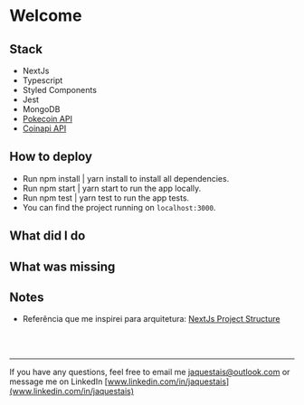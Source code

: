 # Welcome 

## Stack
* NextJs
* Typescript
* Styled Components
* Jest
* MongoDB
* [Pokecoin API](https://pokeapi.co/docs/v2)
* [Coinapi API](https://www.coinapi.io/)

## How to deploy
- Run npm install | yarn install to install all dependencies.
- Run npm start   | yarn start to run the app locally.
- Run npm test    | yarn test to run the app tests.
- You can find the project running on `localhost:3000`.

## What did I do


## What was missing



## Notes
- Referência que me inspirei para arquitetura: [NextJs Project Structure](https://wityan.medium.com/next-js-project-structure-1531610bed71)

<br/>
<br/>

------------

If you have any questions, feel free to email me 
[jaquestais@outlook.com](jaquestais@outlook.com)
or message me on LinkedIn
[www.linkedin.com/in/jaquestais](www.linkedin.com/in/jaquestais)